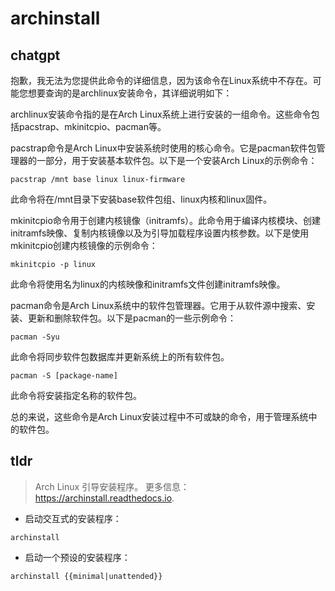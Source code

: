 # archinstall 
## chatgpt 
抱歉，我无法为您提供此命令的详细信息，因为该命令在Linux系统中不存在。可能您想要查询的是archlinux安装命令，其详细说明如下：

archlinux安装命令指的是在Arch Linux系统上进行安装的一组命令。这些命令包括pacstrap、mkinitcpio、pacman等。

pacstrap命令是Arch Linux中安装系统时使用的核心命令。它是pacman软件包管理器的一部分，用于安装基本软件包。以下是一个安装Arch Linux的示例命令：

```
pacstrap /mnt base linux linux-firmware
```

此命令将在/mnt目录下安装base软件包组、linux内核和linux固件。

mkinitcpio命令用于创建内核镜像（initramfs）。此命令用于编译内核模块、创建initramfs映像、复制内核镜像以及为引导加载程序设置内核参数。以下是使用mkinitcpio创建内核镜像的示例命令：

```
mkinitcpio -p linux
```

此命令将使用名为linux的内核映像和initramfs文件创建initramfs映像。

pacman命令是Arch Linux系统中的软件包管理器。它用于从软件源中搜索、安装、更新和删除软件包。以下是pacman的一些示例命令：

```
pacman -Syu
```

此命令将同步软件包数据库并更新系统上的所有软件包。

```
pacman -S [package-name]
```

此命令将安装指定名称的软件包。

总的来说，这些命令是Arch Linux安装过程中不可或缺的命令，用于管理系统中的软件包。 

## tldr 
 
> Arch Linux 引导安装程序。
> 更多信息：<https://archinstall.readthedocs.io>.

- 启动交互式的安装程序：

`archinstall`

- 启动一个预设的安装程序：

`archinstall {{minimal|unattended}}`
